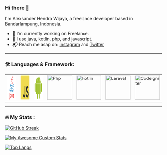 ### Hi there 👋 

I'm Alexsander Hendra Wijaya, a freelance developer based in Bandarlampung, Indonesia.

- 🔭 I’m currently working on Freelance.
- 🌱 I use java, kotlin, php, and javascript.
- 📬 Reach me asap on: <a href="https://www.instagram.com/alexistdev.18/">instagram</a> and <a href="https://twitter.com/alexistdev">Twitter</a>

---
### :hammer_and_wrench: Languages & Framework:
<table>
    <tbody>
        <tr>
            <td><img src="https://github.com/devicons/devicon/blob/master/icons/java/java-original-wordmark.svg" title="Java" alt="Java" width="80" height="80"/></td>
          <td>  <img src="https://github.com/devicons/devicon/blob/master/icons/javascript/javascript-original.svg" title="JavaScript" alt="JavaScript" width="80" height="80"/> </td>
          <td><img src="https://github.com/devicons/devicon/blob/master/icons/android/android-original.svg" title="android" **alt="Android" width="80" height="80"/></td>
            <td>
            <img src="https://cdn.jsdelivr.net/gh/devicons/devicon/icons/php/php-original.svg" title="Php" **alt="Php" width="80" height="80" />
          </td>
            <td>
            <img src="https://cdn.jsdelivr.net/gh/devicons/devicon/icons/kotlin/kotlin-original.svg" title="Kotlin" **alt="Kotlin" width="80" height="80" />
            </td>
            <td>
            <img src="https://cdn.jsdelivr.net/gh/devicons/devicon/icons/laravel/laravel-plain-wordmark.svg" title="Laravel" **alt="laravel" width="80" height="80"/>
          </td>
            <td>
            <img src="https://cdn.jsdelivr.net/gh/devicons/devicon/icons/codeigniter/codeigniter-plain-wordmark.svg" title="Codeigniter" **alt="codeigniter" width="80" height="80"/>
            </td>
        </tr>
    </tbody>
</table>


---
### :fire: My Stats :

[![GitHub Streak](https://streak-stats.demolab.com/?user=alexistdev&theme=dark)](https://git.io/streak-stats)


[![My Awesome Custom Stats](https://awesome-github-stats.azurewebsites.net/user-stats/alexistdev?theme=dark&Ring=DD2727&Border=13DD57&Text=eeeee4)](https://git.io/awesome-stats-card)

[![Top Langs](https://github-readme-stats.vercel.app/api/top-langs/?username=alexistdev&theme=dark)](https://github.com/anuraghazra/github-readme-stats)








